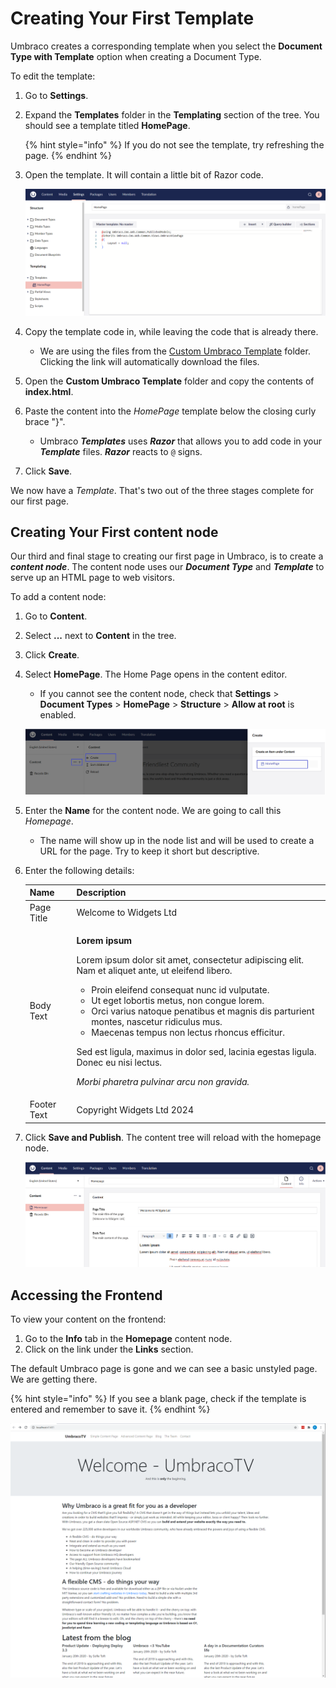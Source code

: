 # Creating Your First Template

Umbraco creates a corresponding template when you select the **Document Type with Template** option when creating a Document Type.

To edit the template:

1. Go to **Settings**.
2. Expand the **Templates** folder in the **Templating** section of the tree. You should see a template titled **HomePage**.

    {% hint style="info" %}
    If you do not see the template, try refreshing the page.
    {% endhint %}

3. Open the template. It will contain a little bit of Razor code.

    ![Home Page Template](images/empty-homepage-template.png)
4. Copy the template code in, while leaving the code that is already there.
   * We are using the files from the [Custom Umbraco Template](https://umbra.co/Umbracotemplate) folder. Clicking the link will automatically download the files.
5. Open the **Custom Umbraco Template** folder and copy the contents of **index.html**.
6. Paste the content into the _HomePage_ template below the closing curly brace "}".
   * Umbraco _**Templates**_ uses _**Razor**_ that allows you to add code in your _**Template**_ files. _**Razor**_ reacts to `@` signs.
7. Click **Save**.

We now have a _Template_. That's two out of the three stages complete for our first page.

## Creating Your First content node

Our third and final stage to creating our first page in Umbraco, is to create a _**content node**_. The content node uses our _**Document Type**_ and _**Template**_ to serve up an HTML page to web visitors.

To add a content node:

1. Go to **Content**.
2. Select **...** next to **Content** in the tree.
3. Click **Create**.
4. Select **HomePage**. The Home Page opens in the content editor.

    * If you cannot see the content node, check that **Settings** > **Document Types** > **HomePage** > **Structure** > **Allow at root** is enabled.

    ![Home Page Content Node](images/create-a-homepage-content-node.png)
5. Enter the **Name** for the content node. We are going to call this _Homepage_.
   * The name will show up in the node list and will be used to create a URL for the page. Try to keep it short but descriptive.
6. Enter the following details:

    | Name        | Description                                                                                                                                                                                                                                                                                                                                                                                                                                                                                                                                                        |
    | ----------- | ------------------------------------------------------------------------------------------------------------------------------------------------------------------------------------------------------------------------------------------------------------------------------------------------------------------------------------------------------------------------------------------------------------------------------------------------------------------------------------------------------------------------------------------------------------------ |
    | Page Title  | Welcome to Widgets Ltd                                                                                                                                                                                                                                                                                                                                                                                                                                                                                                                                             |
    | Body Text   | <p><strong>Lorem ipsum</strong></p><p>Lorem ipsum dolor sit amet, consectetur adipiscing elit. Nam et aliquet ante, ut eleifend libero.</p><ul><li>Proin eleifend consequat nunc id vulputate.</li><li>Ut eget lobortis metus, non congue lorem.</li><li>Orci varius natoque penatibus et magnis dis parturient montes, nascetur ridiculus mus.</li><li>Maecenas tempus non lectus rhoncus efficitur.</li></ul><p>Sed est ligula, maximus in dolor sed, lacinia egestas ligula. Donec eu nisi lectus.</p><p><em>Morbi pharetra pulvinar arcu non gravida.</em></p> |
    | Footer Text | Copyright Widgets Ltd 2024                                                                                                                                                                                                                                                                                                                                                                                                                                                                                                                                         |
7. Click **Save and Publish**. The content tree will reload with the homepage node.

    ![Home Page in Content Tree](images/homepage-in-content-tree.png)

## Accessing the Frontend

To view your content on the frontend:

1. Go to the **Info** tab in the **Homepage** content node.
2. Click on the link under the **Links** section.

The default Umbraco page is gone and we can see a basic unstyled page. We are getting there.

{% hint style="info" %}
If you see a blank page, check if the template is entered and remember to save it.
{% endhint %}

![An Unstyled Homepage](../../../../10/umbraco-cms/tutorials/creating-a-basic-website/images/figure-16-unstyled-homepage-v8.png)
